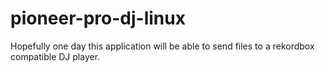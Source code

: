 # pioneer-pro-dj-linux
Hopefully one day this application will be able to send files to a rekordbox compatible DJ player.

